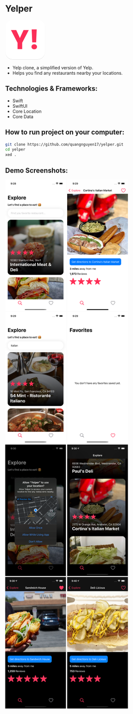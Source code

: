 # Yelper

<img src="appstore.png" width="128" height="128" style="border-radius: 24px" />

-   Yelp clone, a simplified version of Yelp.
-   Helps you find any restaurants nearby your locations.

## Technologies & Frameworks:

-   Swift
-   SwiftUI
-   Core Location
-   Core Data

## How to run project on your computer:

```bash
git clone https://github.com/quangnguyen17/yelper.git
cd yelper
xed .
```

## Demo Screenshots:

<div class="d-flex">
    <img src="screenshots/1.png" width="195" height="422" style="object-fit: contain;" />
    <img src="screenshots/3.png" width="195" height="422" style="object-fit: contain;" />
    <img src="screenshots/4.png" width="195" height="422" style="object-fit: contain;" />
    <img src="screenshots/5.png" width="195" height="422" style="object-fit: contain;" />
</div>
<div class="d-flex">
    <img src="screenshots/6.png" width="195" height="422" style="object-fit: contain;" />
    <img src="screenshots/7.png" width="195" height="422" style="object-fit: contain;" />
    <img src="screenshots/8.png" width="195" height="422" style="object-fit: contain;" />
    <img src="screenshots/9.png" width="195" height="422" style="object-fit: contain;" />
</div>
